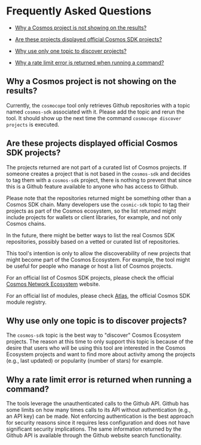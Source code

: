# Frequently Asked Questions


- [Why a Cosmos project is not showing on the results?](#why-a-cosmos-project-is-not-showing-on-the-results)

- [Are these projects displayed official Cosmos SDK projects?](#are-these-projects-displayed-official-cosmos-sdk-projects)

- [Why use only one topic to discover projects?](#why-use-only-one-topic-to-discover-projects)

- [Why a rate limit error is returned when running a command?](#why-a-rate-limit-error-is-returned-when-running-a-command)


## Why a Cosmos project is not showing on the results?

Currently, the `cosmocope` tool only retrieves Github repositories with a topic named `cosmos-sdk` associated with it. Please add the topic and rerun the tool. It should show up the next time the command `cosmocope discover projects` is executed.

## Are these projects displayed official Cosmos SDK projects?

The projects returned are not part of a curated list of Cosmos projects. If someone creates a project that is not based in the `cosmos-sdk` and decides to tag them with a `cosmos-sdk` project, there is nothing to prevent that since this is a Github feature available to anyone who has access to Github.

Please note that the repositories returned might be something other than a Cosmos SDK chain. Many developers use the `cosmic-sdk` topic to tag their projects as part of the Cosmos ecosystem, so the list returned might include projects for wallets or client libraries, for example, and not only Cosmos chains.

In the future, there might be better ways to list the real Cosmos SDK repositories, possibly based on a vetted or curated list of repositories.

This tool's intention is only to allow the discoverability of new projects that might become part of the Cosmos Ecosystem. For example, the tool might be useful for people who manage or host a list of Cosmos projects.

For an official list of Cosmos SDK projects, please check the official [Cosmos Network Ecosystem](https://cosmos.network/ecosystem) website.

For an official list of modules, please check [Atlas](https://atlas.cosmos.network), the official Cosmos SDK module registry.

## Why use only one topic is to discover projects?

The `cosmos-sdk` topic is the best way to "discover"  Cosmos Ecosystem projects. The reason at this time to only support this topic is because of the desire that users who will be using this tool are interested in the Cosmos Ecosystem projects and want to find more about activity among the projects (e.g., last updated) or popularity (number of stars) for example.

## Why a rate limit error is returned when running a command?

The tools leverage the unauthenticated calls to the Github API. Github has some limits on how many times calls to its API without authentication (e.g., an API key) can be made. Not enforcing authentication is the best approach for security reasons since it requires less configuration and does not have significant security implications. The same information returned by the Github API is available through the Github website search functionality.